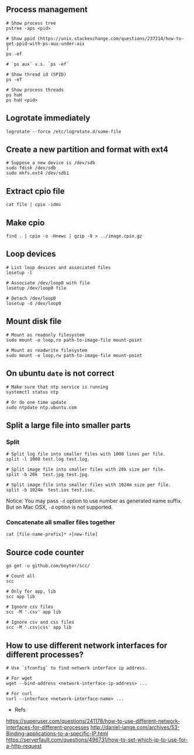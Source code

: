 ## Process management

```
# Show process tree
pstree -aps <pid>

# Show ppid (https://unix.stackexchange.com/questions/237214/how-to-get-ppid-with-ps-aux-under-aix
)
ps -ef

# `ps aux` v.s. `ps -ef`

# Show thread id (SPID)
ps -eT

# Show process threads
ps huH
ps huH <pid>
```

## Logrotate immediately

```
logrotate --force /etc/logrotate.d/some-file
```

## Create a new partition and format with ext4

```
# Suppose a new device is /dev/sdb
sudo fdisk /dev/sdb
sudo mkfs.ext4 /dev/sdb1
```

## Extract cpio file

```
cat file | cpio -idmv
```

## Make cpio

```
find . | cpio -o -Hnewc | gzip -9 > ../image.cpio.gz
```

## Loop devices

```
# List loop devices and associated files
losetup -l

# Associate /dev/loop0 with file
losetup /dev/loop0 file

# Detach /dev/loop0
losetup -d /dev/loop0
```

## Mount disk file

```
# Mount as readonly filesystem
sudo mount -o loop,ro path-to-image-file mount-point

# Mount as readwrite filesystem
sudo mount -o loop,rw path-to-image-file mount-point
```

## On ubuntu `date` is not correct

```
# Make sure that ntp service is running
systemctl status ntp

# Or do one time update
sudo ntpdate ntp.ubuntu.com
```

## Split a large file into smaller parts

### Split

```
# Split log file into smaller files with 1000 lines per file.
split -l 1000 test.log test.log.

# Split image file into smaller files with 20k size per file.
split -b 20k  test.jpg test.jpg.

# Split image file into smaller files with 1024m size per file.
split -b 1024m  test.ios test.iso.
```

Notice: You may pass `-d` option to use number as generated name suffix. But on Mac OSX, `-d` option is not supported.

### Concatenate all smaller files together

```
cat [file-name-prefix]* >[new-file]
```

## Source code counter

```
go get -u github.com/boyter/scc/

# Count all
scc

# Only for app, lib
scc app lib

# Ignore csv files
scc -M '.csv' app lib

# Ignore csv and css files
scc -M '.csv|css' app lib
```

## How to use different network interfaces for different processes?

```
# Use `ifconfig` to find network interface ip address.

# For wget
wget --bind-address <network-interface-ip-address> ...

# For curl
curl --interface <network-interface-name> ...
```

* Refs

https://superuser.com/questions/241178/how-to-use-different-network-interfaces-for-different-processes
http://daniel-lange.com/archives/53-Binding-applications-to-a-specific-IP.html
https://serverfault.com/questions/496731/how-to-set-which-ip-to-use-for-a-http-request
